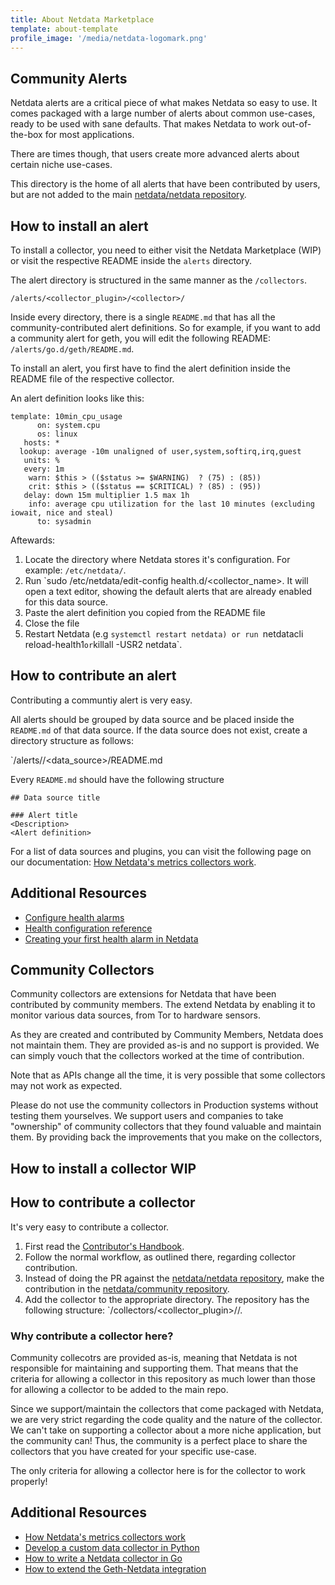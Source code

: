 ```yaml
---
title: About Netdata Marketplace
template: about-template
profile_image: '/media/netdata-logomark.png'
---
```



 

 
##  Community Alerts

Netdata alerts are a critical piece of what makes Netdata so easy to use. It comes packaged with a large number of alerts about common use-cases, ready to be used with sane defaults. That makes Netdata to work out-of-the-box for most applications.

There are times though, that users create more advanced alerts about certain niche use-cases.

This directory is the home of all alerts that have been contributed by users, but are not added to the main  [netdata/netdata repository](https://github.com/netdata/netdata).


## How to install an alert

To install a collector, you need to either visit the Netdata Marketplace (WIP) or visit the respective README inside the `alerts` directory.

The alert directory is structured in the same manner as the `/collectors`.

`/alerts/<collector_plugin>/<collector>/`

Inside every directory, there is a single `README.md` that has all the community-contributed alert definitions. So for example, if you want to add a community alert for geth, you will edit the following README:
`/alerts/go.d/geth/README.md`.

To install an alert, you first have to find the alert definition inside the README file of the respective collector.

An alert definition looks like this:

```
template: 10min_cpu_usage
      on: system.cpu
      os: linux
   hosts: *
  lookup: average -10m unaligned of user,system,softirq,irq,guest
   units: %
   every: 1m
    warn: $this > (($status >= $WARNING)  ? (75) : (85))
    crit: $this > (($status == $CRITICAL) ? (85) : (95))
   delay: down 15m multiplier 1.5 max 1h
    info: average cpu utilization for the last 10 minutes (excluding iowait, nice and steal)
      to: sysadmin
```

Aftewards:

1. Locate the directory where Netdata stores it's configuration. For example: `/etc/netdata/`.
2. Run `sudo /etc/netdata/edit-config health.d/<collector_name>. It will open a text editor, showing the default alerts that are already enabled for this data source.
3. Paste the alert definition you copied from the README file
4. Close the file
5. Restart Netdata (e.g `systemctl restart netdata) or run `netdatacli reload-health1` or `killall -USR2 netdata`.

## How to contribute an alert

Contributing a communtiy alert is very easy.

All alerts should be grouped by data source and be placed inside the `README.md` of that data source. If the data source does not exist, create a directory structure as follows:

`/alerts/<plugin>/<data_source>/README.md

Every `README.md` should have the following structure
```
## Data source title

### Alert title
<Description>
<Alert definition>
```

For a list of data sources and plugins, you can visit the following page on our documentation: [How Netdata's metrics collectors work](https://learn.netdata.cloud/docs/collect/how-collectors-work).


## Additional Resources

- [Configure health alarms](https://learn.netdata.cloud/docs/monitor/configure-alarms)
- [Health configuration reference](https://learn.netdata.cloud/docs/agent/health/reference)
- [Creating your first health alarm in Netdata](https://www.youtube.com/watch?v=aWYj9VT8I5A)



## Community Collectors

Community collectors are extensions for Netdata that have been contributed by community members. The extend Netdata by enabling it to monitor various data sources, from Tor to hardware sensors.

As they are created and contributed by Community Members, Netdata does not maintain them. They are provided as-is and no support is provided. We can simply vouch that the collectors worked at the time of contribution.

Note that as APIs change all the time, it is very possible that some collectors may not work as expected.

Please do not use the community collectors in Production systems without testing them yourselves. We support users and companies to take "ownership" of community collectors that they found valuable and maintain them. By providing back the improvements that you make on the collectors,

## How to install a collector WIP


## How to contribute a collector

It's very easy to contribute a collector.

1. First read the [Contributor's Handbook](https://learn.netdata.cloud/contribute/handbook).
2. Follow the normal workflow, as outlined there, regarding collector contribution.
3. Instead of doing the PR against the [netdata/netdata repository](https://github.com/netdata/netdata), make the contribution in the [netdata/community repository](https://github.com/netdata/community).
4. Add the collector to the appropriate directory. The repository has the following structure: `/collectors/<collector_plugin>/<collector>/.

### Why contribute a collector here?

Community collecotrs are provided as-is, meaning that Netdata is not responsible for maintaining and supporting them. That means that the criteria for allowing a collector in this repository as much lower than those for allowing a collector to be added to the main repo.

Since we support/maintain the collectors that come packaged with Netdata, we are very strict regarding the code quality and the nature of the collector. We can't take on supporting a collector about a more niche application, but the community can! Thus, the community is a perfect place to share the collectors that you have created for your specific use-case.

The only criteria for allowing a collector here is for the collector to work properly!

## Additional Resources

- [How Netdata's metrics collectors work](https://learn.netdata.cloud/docs/collect/how-collectors-work)
- [Develop a custom data collector in Python](https://learn.netdata.cloud/guides/python-collector)
- [How to write a Netdata collector in Go](https://learn.netdata.cloud/docs/agent/collectors/go.d.plugin/docs/how-to-write-a-module)
- [How to extend the Geth-Netdata integration](https://dev.to/netdata/how-to-extend-the-geth-netdata-integration-4o68)
